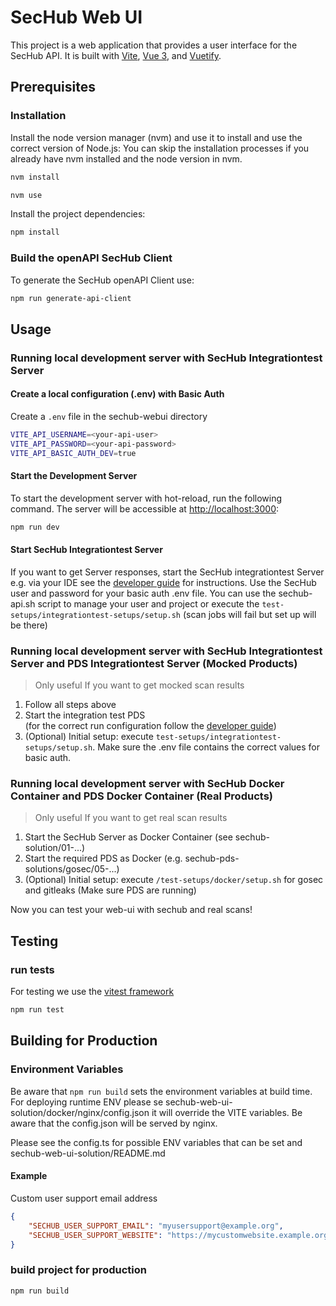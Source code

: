 <!-- SPDX-License-Identifier: MIT --->
# SecHub Web UI

This project is a web application that provides a user interface for the SecHub API. It is built with [Vite](https://vitejs.dev/), [Vue 3](https://v3.vuejs.org/), and [Vuetify](https://vuetifyjs.com/en/).

## Prerequisites

### Installation

Install the node version manager (nvm) and use it to install and use the correct version of Node.js:
You can skip the installation processes if you already have nvm installed and the node version in nvm.

```bash
nvm install
```

```bash
nvm use
```

Install the project dependencies:

```bash
npm install
```

### Build the openAPI SecHub Client

To generate the SecHub openAPI Client use:

```bash
npm run generate-api-client
 ```

## Usage

### Running local development server with SecHub Integrationtest Server

#### Create a local configuration (.env) with Basic Auth 

Create a `.env` file in the sechub-webui directory

```bash
VITE_API_USERNAME=<your-api-user>
VITE_API_PASSWORD=<your-api-password>
VITE_API_BASIC_AUTH_DEV=true
```

#### Start the Development Server

To start the development server with hot-reload, run the following command. The server will be accessible at [http://localhost:3000](http://localhost:3000):

```bash
npm run dev
```

#### Start SecHub Integrationtest Server

If you want to get Server responses, start the SecHub integrationtest Server e.g. via your IDE see the [developer guide](https://mercedes-benz.github.io/sechub/latest/sechub-developer-quickstart-guide.html#run-integration-tests-from-ide) for instructions.
Use the SecHub user and password for your basic auth .env file.
You can use the sechub-api.sh script to manage your user and project or execute the `test-setups/integrationtest-setups/setup.sh` (scan jobs will fail but set up will be there)

### Running local development server with SecHub Integrationtest Server and PDS Integrationtest Server (Mocked Products)

> Only useful If you want to get mocked scan results
1. Follow all steps above
2. Start the integration test PDS  
(for the correct run configuration follow the [developer guide](https://mercedes-benz.github.io/sechub/latest/sechub-developer-quickstart-guide.html#run-integration-tests-from-ide))
3. (Optional) Initial setup: execute `test-setups/integrationtest-setups/setup.sh`. Make sure the .env file contains the correct values for basic auth.

### Running local development server with SecHub Docker Container and PDS Docker Container (Real Products)

> Only useful If you want to get real scan results
1. Start the SecHub Server as Docker Container (see sechub-solution/01-...)
2. Start the required PDS as Docker (e.g. sechub-pds-solutions/gosec/05-...)
3. (Optional) Initial setup: execute `/test-setups/docker/setup.sh` for gosec and gitleaks (Make sure PDS are running)


Now you can test your web-ui with sechub and real scans!

## Testing

### run tests

For testing we use the [vitest framework](https://vitest.dev)

```bash
npm run test
```

## Building for Production

### Environment Variables

Be aware that `npm run build` sets the environment variables at build time.
For deploying runtime ENV please se sechub-web-ui-solution/docker/nginx/config.json it will override the VITE variables. Be aware that the config.json will be served by nginx.

Please see the config.ts for possible ENV variables that can be set and sechub-web-ui-solution/README.md

#### Example

Custom user support email address 

```json
{
    "SECHUB_USER_SUPPORT_EMAIL": "myusersupport@example.org",
    "SECHUB_USER_SUPPORT_WEBSITE": "https://mycustomwebsite.example.org"
}
```

### build project for production

```bash
npm run build
```